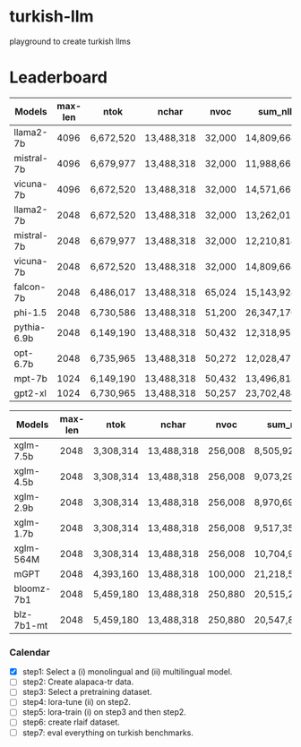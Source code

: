 # turkish-llm
playground to create turkish llms

# Leaderboard

| Models     | max-len  | ntok      | nchar      | nvoc   | sum_nll       | sum_bits     | nll/tok | nll/char | token_ppl | char_ppl | bits/tok | bits/char |
|------------|----------|-----------|------------|--------|---------------|--------------|---------|----------|-----------|----------|----------|-----------|
| llama2-7b  |    4096  | 6,672,520 | 13,488,318 | 32,000 |  14,809,664.0 | 21,365,828.0 | 2.2195  | 1.097962 | 9.2027    | 2.9980   | 3.2021   | 1.5840    |
| mistral-7b |    4096  | 6,679,977 | 13,488,318 | 32,000 |  11,988,665.0 | 17,295,988.0 | 1.7653  | 0.888818 | 5.8438    | 2.4322   | 2.5469   | 1.2822    |
| vicuna-7b  |    4096  | 6,672,520 | 13,488,318 | 32,000 |  14,571,667.0 | 21,022,472.0 | 2.1838  | 1.080317 | 8.8802    | 2.9456   | 3.1506   | 1.5585    |
| llama2-7b  |    2048  | 6,672,520 | 13,488,318 | 32,000 |  13,262,011.0 | 19,133,038.0 | 1.9875  | 0.983222 | 7.2976    | 2.6730   | 2.8674   | 1.4184    |
| mistral-7b |    2048  | 6,679,977 | 13,488,318 | 32,000 |  12,210,814.0 | 17,616,480.0 | 1.7980  | 0.905288 | 6.0381    | 2.4726   | 2.5941   | 1.3060    |
| vicuna-7b  |    2048  | 6,672,520 | 13,488,318 | 32,000 |  14,809,664.0 | 21,365,828.0 | 2.2195  | 1.097962 | 9.2027    | 2.9980   | 3.2020   | 1.5840    |
| falcon-7b  |    2048  | 6,486,017 | 13,488,318 | 65,024 |  15,143,924.0 | 21,848,064.0 | 2.3348  | 1.122743 | 10.327    | 3.0732   | 3.3684   | 1.6197    |
| phi-1.5    |    2048  | 6,730,586 | 13,488,318 | 51,200 |  26,347,170.0 | 38,010,932.0 | 3.9145  | 1.953332 | 50.126    | 7.0521   | 5.6474   | 2.8180    |
| pythia-6.9b|    2048  | 6,149,190 | 13,488,318 | 50,432 |  12,318,955.0 | 17,772,496.0 | 2.0033  | 0.913305 | 7.4138    | 2.4925   | 2.8902   | 1.3176    |
| opt-6.7b   |    2048  | 6,735,965 | 13,488,318 | 50,272 |  12,028,472.0 | 17,353,416.0 | 1.7857  | 0.891769 | 5.9638    | 2.4394   | 2.5762   | 1.2865    |
| mpt-7b     |    1024  | 6,149,190 | 13,488,318 | 50,432 |  13,496,818.0 | 19,471,792.0 | 2.1948  | 1.000630 | 8.9790    | 2.7199   | 3.1665   | 1.4436    |
| gpt2-xl    |    1024  | 6,730,965 | 13,488,318 | 50,257 |  23,702,484.0 | 34,195,456.0 | 3.5214  | 1.757260 | 33.832    | 5.7965   | 5.0803   | 2.5351    |


| Models     | max-len  | ntok      | nchar      | nvoc   | sum_nll       | sum_bits     | nll/tok | nll/char | token_ppl | char_ppl | bits/tok | bits/char |
|------------|----------|-----------|------------|--------|---------------|--------------|---------|----------|-----------|----------|----------|-----------|
| xglm-7.5b  |    2048  | 3,308,314 | 13,488,318 | 256,008|   8,505,928.0 | 12,271,460.0 | 2.5710  | 0.630614 | 13.079    | 1.8787   | 3.7092   | 0.9097    |
| xglm-4.5b  |    2048  | 3,308,314 | 13,488,318 | 256,008|   9,073,295.0 | 13,089,998.0 | 2.7425  | 0.672677 | 15.526    | 1.9594   | 3.9566   | 0.9704    |
| xglm-2.9b  |    2048  | 3,308,314 | 13,488,318 | 256,008|   8,970,696.0 | 12,941,978.0 | 2.7115  | 0.665071 | 15.052    | 1.9446   | 3.9119   | 0.9594    |
| xglm-1.7b  |    2048  | 3,308,314 | 13,488,318 | 256,008|   9,517,353.0 | 13,730,638.0 | 2.8767  | 0.705599 | 17.757    | 2.0250   | 4.1503   | 1.0179    |
| xglm-564M  |    2048  | 3,308,314 | 13,488,318 | 256,008|  10,704,995.0 | 15,444,043.0 | 3.2357  | 0.793649 | 25.426    | 2.2114   | 4.6682   | 1.1449    |
| mGPT       |    2048  | 4,393,160 | 13,488,318 | 100,000|  21,218,566.0 | 30,611,920.0 | 4.8299  | 1.573106 | 125.19    | 4.8216   | 6.9680   | 2.2695    |
| bloomz-7b1 |    2048  | 5,459,180 | 13,488,318 | 250,880|  20,515,212.0 | 29,597,194.0 | 3.7579  | 1.520961 | 42.859    | 4.5766   | 5.4215   | 2.1942    |
| blz-7b1-mt |    2048  | 5,459,180 | 13,488,318 | 250,880|  20,547,892.0 | 29,644,342.0 | 3.7639  | 1.523384 | 43.116    | 4.5877   | 5.4301   | 2.1977    |

### Calendar
- [x] step1: Select a (i) monolingual and (ii) multilingual model. 
- [ ] step2: Create alapaca-tr data.
- [ ] step3: Select a pretraining dataset.
- [ ] step4: lora-tune (ii) on step2.
- [ ] step5: lora-train (i) on step3 and then step2.
- [ ] step6: create rlaif dataset.
- [ ] step7: eval everything on turkish benchmarks.